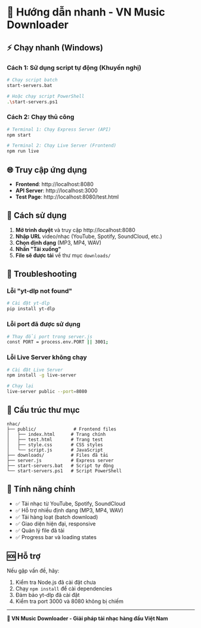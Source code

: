 # 🚀 Hướng dẫn nhanh - VN Music Downloader

## ⚡ Chạy nhanh (Windows)

### Cách 1: Sử dụng script tự động (Khuyến nghị)
```bash
# Chạy script batch
start-servers.bat

# Hoặc chạy script PowerShell
.\start-servers.ps1
```

### Cách 2: Chạy thủ công
```bash
# Terminal 1: Chạy Express Server (API)
npm start

# Terminal 2: Chạy Live Server (Frontend)
npm run live
```

## 🌐 Truy cập ứng dụng

- **Frontend**: http://localhost:8080
- **API Server**: http://localhost:3000
- **Test Page**: http://localhost:8080/test.html

## 📱 Cách sử dụng

1. **Mở trình duyệt** và truy cập http://localhost:8080
2. **Nhập URL** video/nhạc (YouTube, Spotify, SoundCloud, etc.)
3. **Chọn định dạng** (MP3, MP4, WAV)
4. **Nhấn "Tải xuống"**
5. **File sẽ được tải** về thư mục `downloads/`

## 🔧 Troubleshooting

### Lỗi "yt-dlp not found"
```bash
# Cài đặt yt-dlp
pip install yt-dlp
```

### Lỗi port đã được sử dụng
```bash
# Thay đổi port trong server.js
const PORT = process.env.PORT || 3001;
```

### Lỗi Live Server không chạy
```bash
# Cài đặt Live Server
npm install -g live-server

# Chạy lại
live-server public --port=8080
```

## 📁 Cấu trúc thư mục

```
nhac/
├── public/              # Frontend files
│   ├── index.html      # Trang chính
│   ├── test.html       # Trang test
│   ├── style.css       # CSS styles
│   └── script.js       # JavaScript
├── downloads/          # Files đã tải
├── server.js           # Express server
├── start-servers.bat   # Script tự động
└── start-servers.ps1   # Script PowerShell
```

## 🎯 Tính năng chính

- ✅ Tải nhạc từ YouTube, Spotify, SoundCloud
- ✅ Hỗ trợ nhiều định dạng (MP3, MP4, WAV)
- ✅ Tải hàng loạt (batch download)
- ✅ Giao diện hiện đại, responsive
- ✅ Quản lý file đã tải
- ✅ Progress bar và loading states

## 🆘 Hỗ trợ

Nếu gặp vấn đề, hãy:
1. Kiểm tra Node.js đã cài đặt chưa
2. Chạy `npm install` để cài dependencies
3. Đảm bảo yt-dlp đã cài đặt
4. Kiểm tra port 3000 và 8080 không bị chiếm

---

**🎵 VN Music Downloader - Giải pháp tải nhạc hàng đầu Việt Nam**
